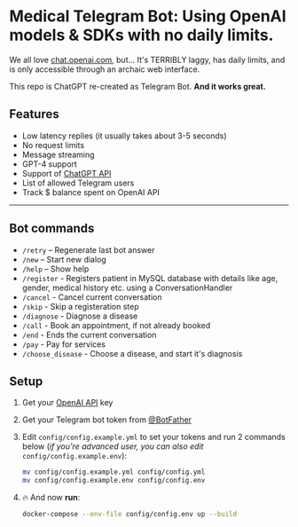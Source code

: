 # Medical Telegram Bot: Using OpenAI models & SDKs with no daily limits.

We all love [chat.openai.com](https://chat.openai.com), but... It's TERRIBLY laggy, has daily limits, and is only accessible through an archaic web interface.

This repo is ChatGPT re-created as Telegram Bot. **And it works great.**

## Features
- Low latency replies (it usually takes about 3-5 seconds)
- No request limits
- Message streaming
- GPT-4 support
- Support of [ChatGPT API](https://platform.openai.com/docs/guides/chat/introduction)
- List of allowed Telegram users
- Track $ balance spent on OpenAI API
---

## Bot commands
- `/retry` – Regenerate last bot answer
- `/new` – Start new dialog
- `/help` – Show help
- `/register` - Registers patient in MySQL database with details like age, gender, medical history etc. using a ConversationHandler
- `/cancel` - Cancel current conversation
- `/skip` - Skip a registeration step
- `/diagnose` - Diagnose a disease
- `/call` - Book an appointment, if not already booked
- `/end` - Ends the current conversation
- `/pay` - Pay for services
- `/choose_disease` - Choose a disease, and start it's diagnosis

## Setup
1. Get your [OpenAI API](https://openai.com/api/) key

2. Get your Telegram bot token from [@BotFather](https://t.me/BotFather)

3. Edit `config/config.example.yml` to set your tokens and run 2 commands below (*if you're advanced user, you can also edit* `config/config.example.env`):
    ```bash
    mv config/config.example.yml config/config.yml
    mv config/config.example.env config/config.env
    ```

4. 🔥 And now **run**:
    ```bash
    docker-compose --env-file config/config.env up --build
    ```
